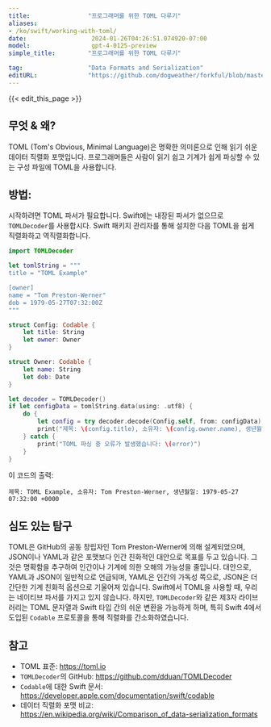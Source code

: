 ```yaml
---
title:                "프로그래머를 위한 TOML 다루기"
aliases:
- /ko/swift/working-with-toml/
date:                  2024-01-26T04:26:51.074920-07:00
model:                 gpt-4-0125-preview
simple_title:         "프로그래머를 위한 TOML 다루기"

tag:                  "Data Formats and Serialization"
editURL:              "https://github.com/dogweather/forkful/blob/master/content/ko/swift/working-with-toml.md"
---
```


{{< edit_this_page >}}

## 무엇 & 왜?
TOML (Tom's Obvious, Minimal Language)은 명확한 의미론으로 인해 읽기 쉬운 데이터 직렬화 포맷입니다. 프로그래머들은 사람이 읽기 쉽고 기계가 쉽게 파싱할 수 있는 구성 파일에 TOML을 사용합니다.

## 방법:
시작하려면 TOML 파서가 필요합니다. Swift에는 내장된 파서가 없으므로 `TOMLDecoder`를 사용합시다. Swift 패키지 관리자를 통해 설치한 다음 TOML을 쉽게 직렬화하고 역직렬화합니다.

```Swift
import TOMLDecoder

let tomlString = """
title = "TOML Example"

[owner]
name = "Tom Preston-Werner"
dob = 1979-05-27T07:32:00Z
"""

struct Config: Codable {
    let title: String
    let owner: Owner
}

struct Owner: Codable {
    let name: String
    let dob: Date
}

let decoder = TOMLDecoder()
if let configData = tomlString.data(using: .utf8) {
    do {
        let config = try decoder.decode(Config.self, from: configData)
        print("제목: \(config.title), 소유자: \(config.owner.name), 생년월일: \(config.owner.dob)")
    } catch {
        print("TOML 파싱 중 오류가 발생했습니다: \(error)")
    }
}
```

이 코드의 출력:
```
제목: TOML Example, 소유자: Tom Preston-Werner, 생년월일: 1979-05-27 07:32:00 +0000
```

## 심도 있는 탐구
TOML은 GitHub의 공동 창립자인 Tom Preston-Werner에 의해 설계되었으며, JSON이나 YAML과 같은 포맷보다 인간 친화적인 대안으로 목표를 두고 있습니다. 그것은 명확함을 추구하여 인간이나 기계에 의한 오해의 가능성을 줄입니다. 대안으로, YAML과 JSON이 일반적으로 언급되며, YAML은 인간의 가독성 쪽으로, JSON은 더 간단한 기계 친화적 옵션으로 기울어져 있습니다. Swift에서 TOML을 사용할 때, 우리는 네이티브 파서를 가지고 있지 않습니다. 하지만, `TOMLDecoder`와 같은 제3자 라이브러리는 TOML 문자열과 Swift 타입 간의 쉬운 변환을 가능하게 하며, 특히 Swift 4에서 도입된 `Codable` 프로토콜을 통해 직렬화를 간소화하였습니다.

## 참고
- TOML 표준: https://toml.io
- `TOMLDecoder`의 GitHub: https://github.com/dduan/TOMLDecoder
- `Codable`에 대한 Swift 문서: https://developer.apple.com/documentation/swift/codable
- 데이터 직렬화 포맷 비교: https://en.wikipedia.org/wiki/Comparison_of_data-serialization_formats
